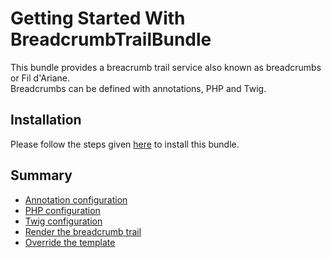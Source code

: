 Getting Started With BreadcrumbTrailBundle
==========================================

This bundle provides a breacrumb trail service also known as breadcrumbs or Fil d'Ariane.  
Breadcrumbs can be defined with annotations, PHP and Twig.

## Installation

Please follow the steps given [here](https://github.com/Abhoryo/APYBreadcrumbTrailBundle/blob/master/Resources/doc/installation.md) to install this bundle.

## Summary

 - [Annotation configuration](Resources/doc/annotation_configuration.md)
 - [PHP configuration](Resources/doc/php_configuration.md)
 - [Twig configuration](Resources/doc/twig_configuration.md)
 - [Render the breadcrumb trail](Resources/doc/rendering.md)
 - [Override the template](Resources/doc/override_template.md)
